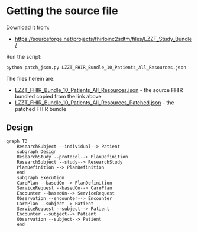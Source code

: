 # Getting the source file

Download it from:
* https://sourceforge.net/projects/fhirloinc2sdtm/files/LZZT_Study_Bundle/

Run the script:
```
python patch_json.py LZZT_FHIR_Bundle_10_Patients_All_Resources.json
```

The files herein are:
* [LZZT_FHIR_Bundle_10_Patients_All_Resources.json]() - the source FHIR bundled copied from the link above
* [LZZT_FHIR_Bundle_10_Patients_All_Resources_Patched.json]() - the patched FHIR bundle


## Design

```mermaid
graph TD
    ResearchSubject --individual--> Patient 
    subgraph Design
    ResearchStudy --protocol--> PlanDefinition
    ResearchSubject --study--> ResearchStudy
    PlanDefinition --> PlanDefinition
    end
    subgraph Execution
    CarePlan --basedOn--> PlanDefinition
    ServiceRequest --basedOn--> CarePlan
    Encounter --basedOn--> ServiceRequest
    Observation --encounter--> Encounter
    CarePlan --subject--> Patient
    ServiceRequest --subject--> Patient
    Encounter --subject--> Patient
    Observation --subject--> Patient
    end
```